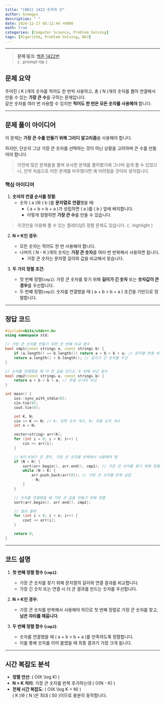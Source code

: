 ```yaml
---
title: "[BOJ] 1422 숫자의 신"
author: knowgyu
description: " "
date: 2024-12-17 05:12:44 +0900
math: true
categories: [Computer Science, Problem Solving]
tags: [Algorithm, Problem Solving, BOJ]
---
```


---

> **문제 링크**: [백준 1422번](https://www.acmicpc.net/problem/1422)  
{: .prompt-tip }

## 문제 요약

주어진 \( K \)개의 숫자를 적어도 한 번씩 사용하고, 총 \( N \)개의 숫자를 뽑아 연결해서 만들 수 있는 **가장 큰 수**를 구하는 문제입니다.  
같은 숫자를 여러 번 사용할 수 있지만 **적어도 한 번은 모든 숫자를 사용해야** 합니다.

---

## 문제 풀이 아이디어

이 문제는 **가장 큰 수를 만들기 위해 그리디 알고리즘**을 사용해야 합니다.

하지만, 단순히 그냥 가장 큰 숫자를 선택하는 것이 아닌 상황을 고려하며 큰 수를 만들어야 합니다.

> 이전에 많은 문제들을 풀며 유사한 문제를 풀어봤기에 그나마 쉽게 풀 수 있었으나, 만약 처음으로 이런 문제를 마주했다면 꽤 어려웠을 것이라 생각됩니다.


### 핵심 아이디어

1. **숫자의 연결 순서를 정렬**:
   - 숫자 \( a \)와 \( b \)를 **문자열로 연결**했을 때:  
     - \( a + b > b + a \)가 성립하면 \( a \)를 \( b \) 앞에 배치합니다.  
     - 이렇게 정렬하면 **가장 큰 수**를 만들 수 있습니다.  

  > 이것만을 이용해 풀 수 있는 플레티넘5 정렬 문제도 있습니다.
  {: .highlight }

2. **N > K인 경우**:
   - 모든 숫자는 적어도 한 번 사용해야 합니다.  
   - 나머지 \( N - K \)개의 숫자는 **가장 큰 숫자**를 여러 번 반복해서 사용하면 됩니다.  
     - 가장 큰 숫자는 문자열 길이와 값을 비교해서 찾습니다.

3. **두 가지 정렬 조건**:
   - 첫 번째 정렬(`cmp1`): 가장 큰 숫자를 찾기 위해 **길이가 긴 숫자** 또는 **숫자값이 큰 경우**를 우선합니다.  
   - 두 번째 정렬(`cmp2`): 숫자를 연결했을 때 \( a + b > b + a \) 조건을 기반으로 정렬합니다.

---

## 정답 코드

```cpp
#include<bits/stdc++.h>
using namespace std;

// 가장 큰 숫자를 만들기 위한 첫 번째 비교 함수
bool cmp1(const string& a, const string& b) {
    if (a.length() == b.length()) return a + b > b + a; // 문자열 연결 비교
    return a.length() > b.length(); // 길이가 긴 숫자를 우선
}

// 숫자를 연결했을 때 더 큰 값을 만드는 두 번째 비교 함수
bool cmp2(const string& a, const string& b) {
    return a + b > b + a; // 연결 순서로 비교
}

int main() {
    ios::sync_with_stdio(0);
    cin.tie(0);
    cout.tie(0);

    int K, N;
    cin >> K >> N; // K: 입력 숫자 개수, N: 최종 숫자 개수
    int n = N;

    vector<string> arr(K);
    for (int i = 0; i < K; i++) {
        cin >> arr[i];
    }

    // N이 K보다 큰 경우, 가장 큰 숫자를 반복해서 사용해야 함
    if (N > K) {
        sort(arr.begin(), arr.end(), cmp1); // 가장 큰 숫자를 찾기 위해 정렬
        while (N > K) { 
            arr.push_back(arr[0]); // 가장 큰 숫자를 반복 삽입
            --N;
        }
    }

    // 숫자를 연결했을 때 가장 큰 값을 만들기 위해 정렬
    sort(arr.begin(), arr.end(), cmp2);

    // 결과 출력
    for (int i = 0; i < n; i++) {
        cout << arr[i];
    }

    return 0;
}
```

---

## 코드 설명

1. **첫 번째 정렬 함수 (`cmp1`)**:  
   - 가장 큰 숫자를 찾기 위해 문자열의 길이와 연결 결과를 비교합니다.  
   - 가장 긴 숫자 또는 연결 시 더 큰 결과를 만드는 숫자를 우선합니다.

2. **N > K인 경우**:  
   - 가장 큰 숫자를 반복해서 사용해야 하므로 첫 번째 정렬로 가장 큰 숫자를 찾고, **남은 자리를 채웁니다**.

3. **두 번째 정렬 함수 (`cmp2`)**:  
   - 숫자를 연결했을 때 \( a + b > b + a \)를 만족하도록 정렬합니다.  
   - 이를 통해 숫자를 이어 붙였을 때 최종 결과가 가장 크게 됩니다.

---

## 시간 복잡도 분석

- **정렬 연산**: \( O(K \log K) \)  
- **N > K 처리**: 가장 큰 숫자를 반복 추가하는데 \( O(N - K) \)  
- **전체 시간 복잡도**: \( O(K \log K + N) \)  
  \( K \)와 \( N \)은 최대 \( 50 \)이므로 충분히 동작합니다.
